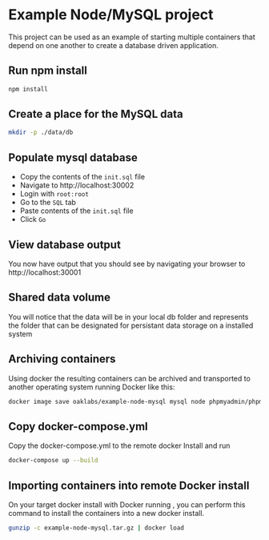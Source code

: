 # Example Node/MySQL project

This project can be used as an example of starting multiple containers that depend on one another to create a database driven application.

## Run npm install

``` bash
npm install
```

## Create a place for the MySQL data

``` bash
mkdir -p ./data/db
```

## Populate mysql database

* Copy the contents of the `init.sql` file
* Navigate to http://localhost:30002
* Login with `root:root`
* Go to the `SQL` tab
* Paste contents of the `init.sql` file
* Click `Go`

## View database output

You now have output that you should see by navigating your browser to http://localhost:30001

## Shared data volume

You will notice that the data will be in your local db folder and represents the folder that can be designated for persistant data storage on a installed system

## Archiving containers

Using docker the resulting containers can be archived and transported to another operating system running Docker like this:

``` bash
docker image save oaklabs/example-node-mysql mysql node phpmyadmin/phpmyadmin | gzip -c > example-node-mysql.tar.gz
```

## Copy docker-compose.yml

Copy the docker-compose.yml to the remote docker Install and run

``` bash
docker-compose up --build
```

## Importing containers into remote Docker install

On your target docker install with Docker running , you can perform this command to install the containers into a new docker install.

``` bash
gunzip -c example-node-mysql.tar.gz | docker load
```

